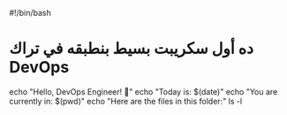 #!/bin/bash

# ده أول سكريبت بسيط بنطبقه في تراك DevOps

echo "Hello, DevOps Engineer! 👋"
echo "Today is: $(date)"
echo "You are currently in: $(pwd)"
echo "Here are the files in this folder:"
ls -l
